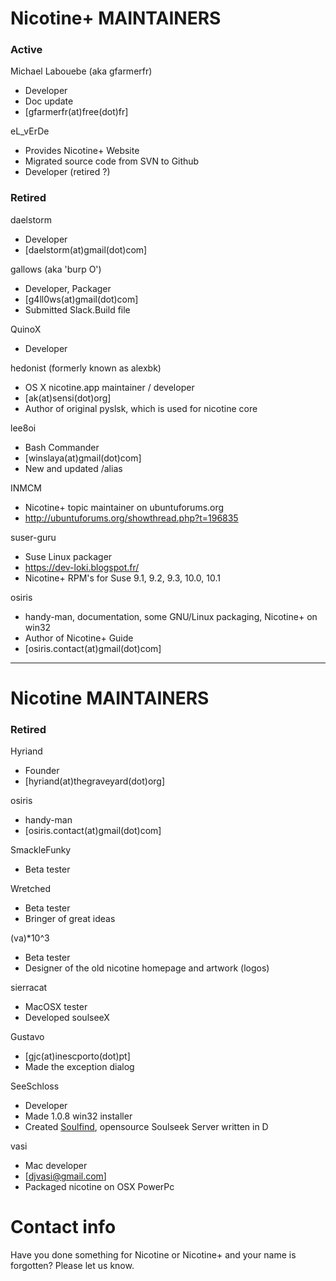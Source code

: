 # Nicotine+ MAINTAINERS

### Active

Michael Labouebe (aka gfarmerfr)
- Developer
- Doc update
- [gfarmerfr(at)free(dot)fr]

eL_vErDe
- Provides Nicotine+ Website
- Migrated source code from SVN to Github
- Developer (retired ?)

### Retired

daelstorm
- Developer
- [daelstorm(at)gmail(dot)com]

gallows (aka 'burp O')
- Developer, Packager
- [g4ll0ws(at)gmail(dot)com]
- Submitted Slack.Build file

QuinoX
- Developer

hedonist (formerly known as alexbk)
- OS X nicotine.app maintainer / developer
- [ak(at)sensi(dot)org]
- Author of original pyslsk, which is used for nicotine core

lee8oi
- Bash Commander
- [winslaya(at)gmail(dot)com]
- New and updated /alias

INMCM
- Nicotine+ topic maintainer on ubuntuforums.org
- http://ubuntuforums.org/showthread.php?t=196835

suser-guru
- Suse Linux packager
- https://dev-loki.blogspot.fr/
- Nicotine+ RPM's for Suse 9.1, 9.2, 9.3, 10.0, 10.1

osiris
- handy-man, documentation, some GNU/Linux packaging, Nicotine+ on win32
- Author of Nicotine+ Guide
- [osiris.contact(at)gmail(dot)com]

---

# Nicotine MAINTAINERS

### Retired

Hyriand
- Founder
- [hyriand(at)thegraveyard(dot)org]

osiris
- handy-man
- [osiris.contact(at)gmail(dot)com]

SmackleFunky
- Beta tester

Wretched
- Beta tester
- Bringer of great ideas

(va)\*10^3
- Beta tester
- Designer of the old nicotine homepage and artwork (logos)

sierracat
- MacOSX tester
- Developed soulseeX

Gustavo
- [gjc(at)inescporto(dot)pt]
- Made the exception dialog

SeeSchloss
- Developer
- Made 1.0.8 win32 installer
- Created [Soulfind](http://seeschloss.org/soulfind.html), opensource Soulseek Server written in D

vasi
- Mac developer
- [djvasi@gmail.com]
- Packaged nicotine on OSX PowerPc


# Contact info
Have you done something for Nicotine or Nicotine+ and your name is forgotten?
Please let us know.
